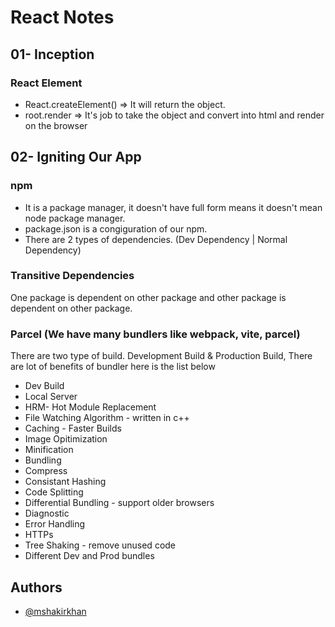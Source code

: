 # React Notes

## 01- Inception

### React Element
- React.createElement() => It will return the object.
- root.render => It's job to take the object and convert into html and render on the browser

## 02- Igniting Our App

### npm
- It is a package manager, it doesn't have full form means it doesn't mean node package manager.
- package.json is a congiguration of our npm.
- There are 2 types of dependencies. (Dev Dependency | Normal Dependency)

### Transitive Dependencies
One package is dependent on other package and other package is dependent on other package.

### Parcel (We have many bundlers like webpack, vite, parcel)
There are two type of build. Development Build & Production Build, There are lot of benefits of bundler here is the list below

- Dev Build
- Local Server
- HRM- Hot Module Replacement
- File Watching Algorithm - written in c++
- Caching - Faster Builds
- Image Opitimization
- Minification
- Bundling
- Compress
- Consistant Hashing
- Code Splitting
- Differential Bundling - support older browsers
- Diagnostic
- Error Handling
- HTTPs
- Tree Shaking - remove unused code
- Different Dev and Prod bundles


## Authors

- [@mshakirkhan](https://www.github.com/mshakirkhan)